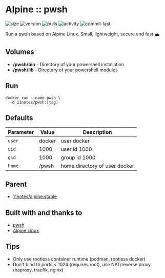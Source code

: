 # Alpine :: pwsh
![size](https://img.shields.io/docker/image-size/11notes/pwsh/7.2.10?color=0eb305) ![version](https://img.shields.io/docker/v/11notes/pwsh?color=eb7a09) ![pulls](https://img.shields.io/docker/pulls/11notes/pwsh?color=2b75d6) ![activity](https://img.shields.io/github/commit-activity/m/11notes/docker-pwsh?color=c91cb8) ![commit-last](https://img.shields.io/github/last-commit/11notes/docker-pwsh?color=c91cb8)

Run a pwsh based on Alpine Linux. Small, lightweight, secure and fast 🏔️

## Volumes
* **/pwsh/bin** - Directory of your powershell installation
* **/pwsh/lib** - Directory of your powershell modules

## Run
```shell
docker run --name pwsh \
  -d 11notes/pwsh:[tag]
```

## Defaults
| Parameter | Value | Description |
| --- | --- | --- |
| `user` | docker | user docker |
| `uid` | 1000 | user id 1000 |
| `gid` | 1000 | group id 1000 |
| `home` | /pwsh | home directory of user docker |

## Parent
* [11notes/alpine:stable](https://github.com/11notes/docker-alpine)

## Built with and thanks to
* [pwsh](https://github.com/PowerShell/PowerShell)
* [Alpine Linux](https://alpinelinux.org/)

## Tips
* Only use rootless container runtime (podman, rootless docker)
* Don't bind to ports < 1024 (requires root), use NAT/reverse proxy (haproxy, traefik, nginx)